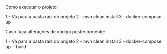 Como executar o projeto:

1 - Vá para a pasta raiz do projeto
2 - mvn clean install
3 - docker-compose up

Caso faça alterações de código posteriormente:

1 - Vá para a pasta raiz do projeto
2 - mvn clean install
3 - docker-compose up --build